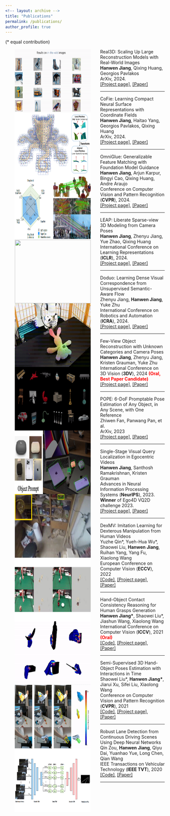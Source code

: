 ```yaml
---
<!-- layout: archive -->
title: "Publications"
permalink: /publications/
author_profile: true
---
```

(* equal contribution)
<dl><dt><img align="left" width="240" height="200" hspace="30" src="../images/real3d.gif" /></dt><dt>Real3D: Scaling Up Large Reconstruction Models with Real-World Images</dt><dd><strong>Hanwen Jiang</strong>, Qixing Huang, Georgios Pavlakos</dd><dd>ArXiv, 2024.</dd><dd> <span style="color:blue"></span> <a href="https://hwjiang1510.github.io/Real3D/">[Project page]</a>, <a href="https://arxiv.org/abs/2406.08479">[Paper]</a> </dd></dl><hr />

<dl><dt><img align="left" width="240" height="200" hspace="30" src="../images/cofie.jpg" /></dt><dt>CoFie: Learning Compact Neural Surface Representations with Coordinate Fields</dt><dd><strong>Hanwen Jiang</strong>, Haitao Yang, Georgios Pavlakos, Qixing Huang</dd><dd>ArXiv, 2024.</dd><dd> <span style="color:blue"></span> <a href="https://hwjiang1510.github.io/CoFie/">[Project page]</a>, <a href="https://arxiv.org/abs/2406.03417">[Paper]</a> </dd></dl><hr />

<dl><dt><img align="left" width="240" height="200" hspace="30" src="../images/omniglue.png" /></dt><dt>OmniGlue: Generalizable Feature Matching with Foundation Model Guidance</dt><dd><strong>Hanwen Jiang</strong>, Arjun Karpur, Bingyi Cao, Qixing Huang, Andre Araujo</dd><dd>Conference on Computer Vision and Pattern Recognition (<strong>CVPR</strong>), 2024.</dd><dd> <span style="color:blue"></span> <a href="https://hwjiang1510.github.io/OmniGlue/">[Project page]</a>, <a href="https://arxiv.org/abs/2405.12979">[Paper]</a> </dd></dl><hr />

<dl><dt><img align="left" width="240" height="200" hspace="30" src="../images/leap.gif" /></dt><dt> LEAP: Liberate Sparse-view 3D Modeling from Camera Poses</dt><dd> <strong>Hanwen Jiang</strong>, Zhenyu Jiang, Yue Zhao, Qixing Huang</dd><dd>International Conference on Learning Representations (<strong>ICLR</strong>), 2024. </dd><dd> <span style="color:blue"></span> <a href="https://hwjiang1510.github.io/LEAP/">[Project page]</a>, <a href="https://arxiv.org/pdf/2310.01410.pdf">[Paper]</a> </dd></dl><hr />

<dl><dt><img align="left" width="240" height="200" hspace="30" src="../images/doduo.gif" /></dt><dt>Doduo: Learning Dense Visual Correspondence from Unsupervised Semantic-Aware Flow</dt><dd>Zhenyu Jiang, <strong>Hanwen Jiang</strong>, Yuke Zhu</dd><dd>International Conference on Robotics and Automation (<strong>ICRA</strong>), 2024.</dd><dd> <span style="color:blue"></span> <a href="https://ut-austin-rpl.github.io/Doduo/">[Project page]</a>, <a href="https://arxiv.org/pdf/2309.15110.pdf">[Paper]</a> </dd></dl><hr />

<dl><dt><img align="left" width="240" height="200" hspace="30" src="../images/forge.gif" /></dt><dt> Few-View Object Reconstruction with Unknown Categories and Camera Poses</dt><dd> <strong>Hanwen Jiang</strong>, Zhenyu Jiang, Kristen Grauman, Yuke Zhu</dd><dd>International Conference on 3D Vision (<strong>3DV</strong>), 2024 <strong style="color: red;">(Oral, Best Paper Candidate)</strong></dd><dd> <span style="color:blue"></span> <a href="https://ut-austin-rpl.github.io/FORGE/">[Project page]</a>, <a href="https://arxiv.org/pdf/2212.04492.pdf">[Paper]</a> </dd></dl><hr />

<dl><dt><img align="left" width="240" height="200" hspace="30" src="../images/pope.png" /></dt><dt> POPE: 6-DoF Promptable Pose Estimation of Any Object, in Any Scene, with One Reference</dt><dd>Zhiwen Fan, Panwang Pan, et al.</dd><dd>ArXiv, 2023</dd><dd> <span style="color:blue"></span> <a href="https://paulpanwang.github.io/POPE/">[Project page]</a>, <a href="https://arxiv.org/pdf/2305.15727.pdf">[Paper]</a> </dd></dl><hr />

<dl><dt><img align="left" width="240" height="200" hspace="30" src="../images/vqloc.gif" /></dt><dt> Single-Stage Visual Query Localization in Egocentric Videos</dt><dd> <strong>Hanwen Jiang</strong>, Santhosh Ramakrishnan, Kristen Grauman</dd><dd>Advances in Neural Information Processing Systems (<strong>NeurIPS</strong>), 2023.</dd><dd><strong>Winner</strong> of Ego4D VQ2D challenge 2023. </dd><dd> <span style="color:blue"></span> <a href="https://hwjiang1510.github.io/VQLoC/">[Project page]</a>, <a href="https://arxiv.org/abs/2306.09324">[Paper]</a> </dd></dl><hr />

<dl><dt><img align="left" width="240" height="200" hspace="30" src="../images/dexmv-edit.gif" /></dt><dt> DexMV: Imitation Learning for Dexterous Manipulation from Human Videos</dt><dd> Yuzhe Qin*, Yueh-Hua Wu*, Shaowei Liu, <strong>Hanwen Jiang</strong>, Ruihan Yang, Yang Fu, Xiaolong Wang</dd><dd>European Conference on Computer Vision (<strong>ECCV</strong>), 2022</dd><dd> <span style="color:blue"></span> <a href="https://github.com/yzqin/dexmv-sim">[Code]</a>, <a href="https://yzqin.github.io/dexmv/">[Project page]</a>, <a href="https://arxiv.org/pdf/2108.05877.pdf">[Paper]</a> </dd></dl><hr />

<dl><dt><img align="left" width="240" height="200" hspace="30" src="../images/affordance2021.gif" /></dt><dt> Hand-Object Contact Consistency Reasoning for Human Grasps Generation</dt><dd><strong>Hanwen Jiang*</strong>, Shaowei Liu*, Jiashun Wang, Xiaolong Wang</dd><dd>International Conference on Computer Vision (<strong>ICCV</strong>), 2021 <strong style="color: red;">(Oral)</strong> <span style="color:blue"></span></dd><dd> <a href="https://github.com/hwjiang1510/GraspTTA">[Code]</a>, <a href="https://hwjiang1510.github.io/GraspTTA/">[Project page]</a>, <a href="https://arxiv.org/pdf/2104.03304.pdf">[Paper]</a> </dd></dl><hr />

<dl><dt><img align="left" width="240" height="200" hspace="30" src="../images/ho2021.gif" /></dt><dt> Semi-Supervised 3D Hand-Object Poses Estimation with Interactions in Time</dt><dd>Shaowei Liu*, <strong>Hanwen Jiang*</strong>, Jiarui Xu, Sifei Liu, Xiaolong Wang</dd><dd>Conference on Computer Vision and Pattern Recognition (<strong>CVPR</strong>), 2021 <span style="color:blue"></span></dd> <dd><a href="https://github.com/stevenlsw/Semi-Hand-Object">[Code]</a>, <a href="https://stevenlsw.github.io/Semi-Hand-Object/">[Project page]</a>, <a href="https://arxiv.org/pdf/2106.05266.pdf">[Paper]</a> </dd>  </dl><hr />

<dl><dt><img align="left" width="240" height="200" hspace="30" src="../images/lanedetection.png" /></dt><dt> Robust Lane Detection from Continuous Driving Scenes Using Deep Neural Networks</dt><dd>Qin Zou, <strong>Hanwen Jiang</strong>, Qiyu Dai, Yuanhao Yue, Long Chen, Qian Wang</dd><dd>IEEE Transactions on Vehicular Technology (<strong>IEEE TVT</strong>), 2020 <span style="color:blue"></span></dd><dd> <a href="https://github.com/qinnzou/Robust-Lane-Detection">[Code]</a>, <a href="https://arxiv.org/pdf/1903.02193.pdf">[Paper]</a></dd></dl><hr />

